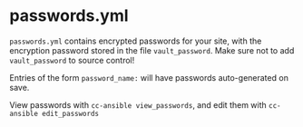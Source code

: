 # passwords.yml

`passwords.yml` contains encrypted passwords for your site, with the encryption password stored in the file `vault_password`. Make sure not to add `vault_password` to source control!

Entries of the form `password_name:` will have passwords auto-generated on save.

View passwords with `cc-ansible view_passwords`, and edit them with `cc-ansible edit_passwords`

